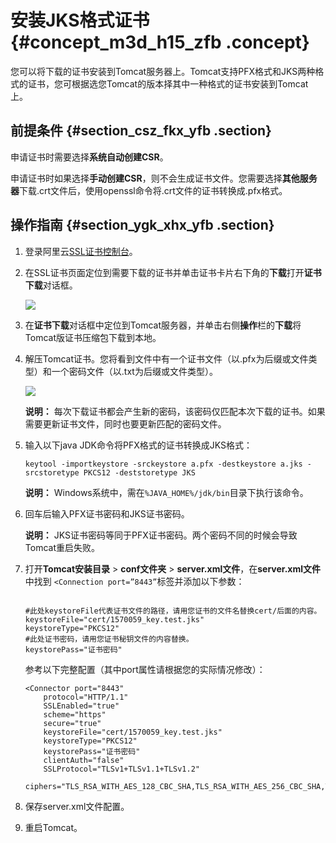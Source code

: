 # 安装JKS格式证书 {#concept_m3d_h15_zfb .concept}

您可以将下载的证书安装到Tomcat服务器上。Tomcat支持PFX格式和JKS两种格式的证书，您可根据选您Tomcat的版本择其中一种格式的证书安装到Tomcat上。

## 前提条件 {#section_csz_fkx_yfb .section}

申请证书时需要选择**系统自动创建CSR**。

申请证书时如果选择**手动创建CSR**，则不会生成证书文件。您需要选择**其他服务器**下载.crt文件后，使用openssl命令将.crt文件的证书转换成.pfx格式。

## 操作指南 {#section_ygk_xhx_yfb .section}

1.  登录阿里云[SSL证书控制台](https://yundunnext.console.aliyun.com/?p=casnext#/overview/cn-hangzhou)。
2.  在SSL证书页面定位到需要下载的证书并单击证书卡片右下角的**下载**打开**证书下载**对话框。

    ![](http://static-aliyun-doc.oss-cn-hangzhou.aliyuncs.com/assets/img/66242/154503773533499_zh-CN.png)

3.  在**证书下载**对话框中定位到Tomcat服务器，并单击右侧**操作**栏的**下载**将Tomcat版证书压缩包下载到本地。
4.  解压Tomcat证书。您将看到文件中有一个证书文件（以.pfx为后缀或文件类型）和一个密码文件（以.txt为后缀或文件类型）。

    ![](http://static-aliyun-doc.oss-cn-hangzhou.aliyuncs.com/assets/img/65316/154503773533514_zh-CN.png)

    **说明：** 每次下载证书都会产生新的密码，该密码仅匹配本次下载的证书。如果需要更新证书文件，同时也要更新匹配的密码文件。

5.  输入以下java JDK命令将PFX格式的证书转换成JKS格式：

    ```
    keytool -importkeystore -srckeystore a.pfx -destkeystore a.jks -srcstoretype PKCS12 -deststoretype JKS
    ```

    **说明：** Windows系统中，需在`%JAVA_HOME%/jdk/bin`目录下执行该命令。

6.  回车后输入PFX证书密码和JKS证书密码。

    **说明：** JKS证书密码等同于PFX证书密码。两个密码不同的时候会导致Tomcat重启失败。

7.  打开**Tomcat安装目录** \> **conf文件夹** \> **server.xml文件**，在**server.xml文件**中找到 `<Connection port=”8443”`标签并添加以下参数：

    ```
    
    #此处keystoreFile代表证书文件的路径，请用您证书的文件名替换cert/后面的内容。
    keystoreFile="cert/1570059_key.test.jks"
    keystoreType="PKCS12"
    #此处证书密码，请用您证书秘钥文件的内容替换。
    keystorePass="证书密码"
    ```

    参考以下完整配置（其中port属性请根据您的实际情况修改）：

    ```
    <Connector port="8443"
        protocol="HTTP/1.1"
        SSLEnabled="true"
        scheme="https"
        secure="true"
        keystoreFile="cert/1570059_key.test.jks"
        keystoreType="PKCS12"
        keystorePass="证书密码"
        clientAuth="false"
        SSLProtocol="TLSv1+TLSv1.1+TLSv1.2"
        ciphers="TLS_RSA_WITH_AES_128_CBC_SHA,TLS_RSA_WITH_AES_256_CBC_SHA,TLS_ECDHE_RSA_WITH_AES_128_CBC_SHA,TLS_ECDHE_RSA_WITH_AES_128_CBC_SHA256,TLS_RSA_WITH_AES_128_CBC_SHA256,TLS_RSA_WITH_AES_256_CBC_SHA256"/>
    ```

8.  保存server.xml文件配置。
9.  重启Tomcat。

